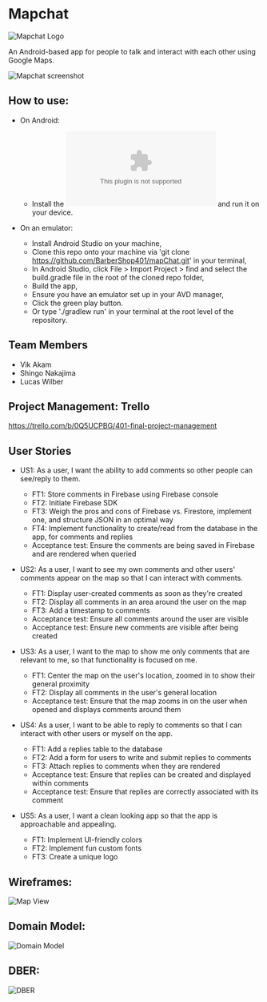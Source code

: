 # Mapchat
![Mapchat Logo](/assets/mapchatlogo.png)

An Android-based app for people to talk and interact with each other using Google Maps. 

![Mapchat screenshot](/assets/mapchat-screenshot.png)

## How to use:
  - On Android:
    - Install the ![APK](/mapchat.apk) and run it on your device. 
    
  - On an emulator:
    - Install Android Studio on your machine,
    - Clone this repo onto your machine via 'git clone https://github.com/BarberShop401/mapChat.git' in your terminal,
    - In Android Studio, click File > Import Project > find and select the build.gradle file in the root of the cloned repo folder,
    - Build the app,
    - Ensure you have an emulator set up in your AVD manager,
    - Click the green play button.
    - Or type './gradlew run' in your terminal at the root level of the repository. 

## Team Members
- Vik Akam
- Shingo Nakajima
- Lucas Wilber

## Project Management: Trello
https://trello.com/b/0Q5UCPBG/401-final-project-management

## User Stories

* US1: As a user, I want the ability to add comments so other people can see/reply to them.
  - FT1: Store comments in Firebase using Firebase console
  - FT2: Initiate Firebase SDK
  - FT3: Weigh the pros and cons of Firebase vs. Firestore, implement one, and structure JSON in an optimal way
  - FT4: Implement functionality to create/read from the database in the app, for comments and replies
  - Acceptance test: Ensure the comments are being saved in Firebase and are rendered when queried

* US2: As a user, I want to see my own comments and other users' comments appear on the map so that I can interact with comments. 
  - FT1: Display user-created comments as soon as they're created
  - FT2: Display all comments in an area around the user on the map
  - FT3: Add a timestamp to comments
  - Acceptance test: Ensure all comments around the user are visible
  - Acceptance test: Ensure new comments are visible after being created

* US3: As a user, I want to the map to show me only comments that are relevant to me, so that functionality is focused on me. 
  - FT1: Center the map on the user's location, zoomed in to show their general proximity
  - FT2: Display all comments in the user's general location
  - Acceptance test: Ensure that the map zooms in on the user when opened and displays comments around them
  
* US4: As a user, I want to be able to reply to comments so that I can interact with other users or myself on the app. 
  - FT1: Add a replies table to the database
  - FT2: Add a form for users to write and submit replies to comments
  - FT3: Attach replies to comments when they are rendered
  - Acceptance test: Ensure that replies can be created and displayed within comments
  - Acceptance test: Ensure that replies are correctly associated with its comment
  
* US5: As a user, I want a clean looking app so that the app is approachable and appealing. 
  - FT1: Implement UI-friendly colors
  - FT2: Implement fun custom fonts
  - FT3: Create a unique logo


## Wireframes:
![Map View](./assets/mapchat-wireframes.jpg)

## Domain Model:
![Domain Model](./assets/mapchat-domain-model.jpg)

## DBER: 
![DBER](./assets/mapchat-dber.jpg)

